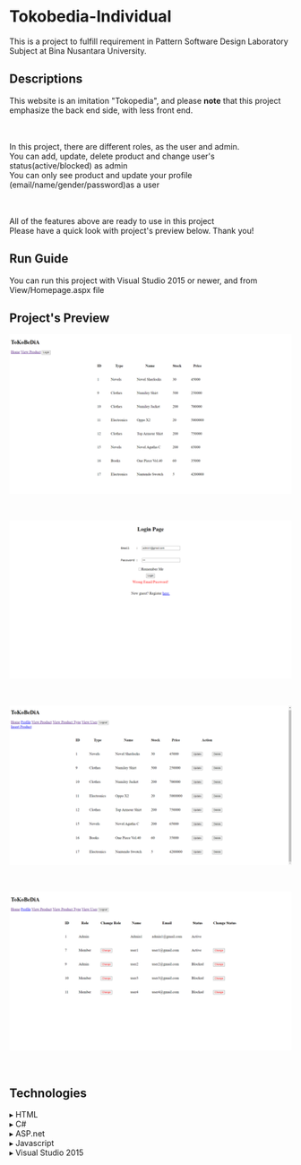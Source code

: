 # Tokobedia-Individual
This is a project to fulfill requirement in Pattern Software Design Laboratory Subject at Bina Nusantara University.

## Descriptions
This website is an imitation "Tokopedia", and please <b>note</b> that this project emphasize the back end side, with less front end. 

<br><br>In this project, there are different roles, as the user and admin. 
<br>You can add, update, delete product and change user's status(active/blocked) as admin
<br>You can only see product and update your profile (email/name/gender/password)as a user

<br><br>All of the features above are ready to use in this project
<br>Please have a quick look with project's preview below. Thank you!

## Run Guide
You can run this project with Visual Studio 2015 or newer, and from View/Homepage.aspx file

## Project's Preview
<p align="center"><img src="Homepage.png"></p><br>
<p align="center"><img src="loginFailed.png"></p><br>
<p align="center"><img src="ProductView.png"></p><br>
<p align="center"><img src="User.png"></p><br>

## Technologies
▸ HTML<br>
▸ C#<br>
▸ ASP.net<br>
▸ Javascript<br>
▸ Visual Studio 2015<br>
